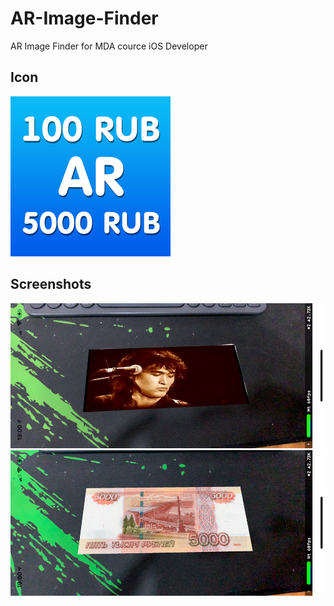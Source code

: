 # AR-Image-Finder
AR Image Finder for MDA cource iOS Developer

## Icon
![Icon](https://github.com/Evgen-ios/AR-Image-Finder/blob/main/AR%20Image%20Finder/Assets.xcassets/AppIcon.appiconset/256.png)

## Screenshots
![Screeshot 1](https://github.com/Evgen-ios/AR-Image-Finder/blob/main/AR%20Image%20Finder/Screenshots/Screenshot1.PNG)
![Screeshot 2](https://github.com/Evgen-ios/AR-Image-Finder/blob/main/AR%20Image%20Finder/Screenshots/Screenshot2.PNG)
